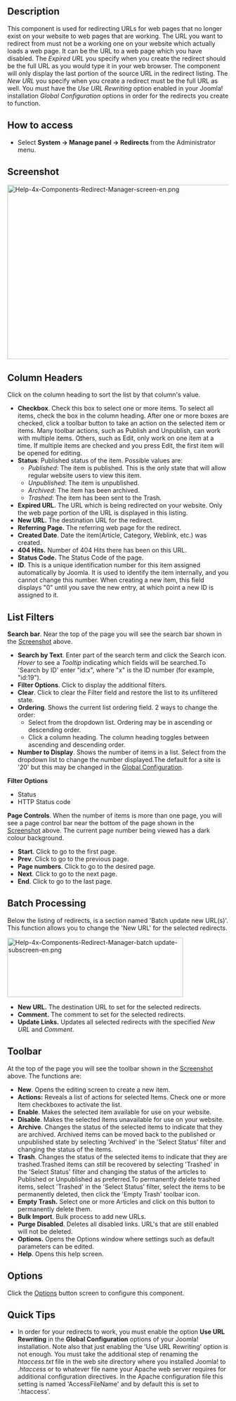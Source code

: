 <!-- Filename: Help4.x:Redirects:_Links / Display title: Redirects: Links -->

## Description

This component is used for redirecting URLs for web pages that no longer
exist on your website to web pages that are working. The URL you want to
redirect from must not be a working one on your website which actually
loads a web page. It can be the URL to a web page which you have
disabled. The *Expired URL* you specify when you create the redirect
should be the full URL as you would type it in your web browser. The
component will only display the last portion of the source URL in the
redirect listing. The *New URL* you specify when you create a redirect
must be the full URL as well. You must have the *Use URL Rewriting*
option enabled in your Joomla! installation *Global Configuration*
options in order for the redirects you create to function.

## How to access

- Select **System **→** Manage panel **→** Redirects** from the
  Administrator menu.

## Screenshot

<img
src="https://docs.joomla.org/images/e/ec/Help-4x-Components-Redirect-Manager-screen-en.png"
decoding="async" data-file-width="800" data-file-height="397"
width="800" height="397"
alt="Help-4x-Components-Redirect-Manager-screen-en.png" />

## Column Headers

Click on the column heading to sort the list by that column's value.

- **Checkbox**. Check this box to select one or more items. To select
  all items, check the box in the column heading. After one or more
  boxes are checked, click a toolbar button to take an action on the
  selected item or items. Many toolbar actions, such as Publish and
  Unpublish, can work with multiple items. Others, such as Edit, only
  work on one item at a time. If multiple items are checked and you
  press Edit, the first item will be opened for editing.
- **Status**: Published status of the item. Possible values are:
  - *Published*: The item is published. This is the only state that will
    allow regular website users to view this item.
  - *Unpublished*: The item is unpublished.
  - *Archived*: The item has been archived.
  - *Trashed*: The item has been sent to the Trash.
- **Expired URL.** The URL which is being redirected on your website.
  Only the web page portion of the URL is displayed in this listing.
- **New URL.** The destination URL for the redirect.
- **Referring Page.** The referring web page for the redirect.
- **Created Date**. Date the item(Article, Category, Weblink, etc.) was
  created.
- **404 Hits.** Number of 404 Hits there has been on this URL.
- **Status Code.** The Status Code of the page.
- **ID**. This is a unique identification number for this item assigned
  automatically by Joomla. It is used to identify the item internally,
  and you cannot change this number. When creating a new item, this
  field displays "0" until you save the new entry, at which point a new
  ID is assigned to it.

## List Filters

**Search bar**. Near the top of the page you will see the search bar
shown in the [Screenshot](#screenshot) above.

- **Search by Text**. Enter part of the search term and click the Search
  icon. *Hover* to see a *Tooltip* indicating which fields will be
  searched.To 'Search by ID' enter "id:x", where "x" is the ID number
  (for example, "id:19").
- **Filter Options**. Click to display the additional filters.
- **Clear**. Click to clear the Filter field and restore the list to its
  unfiltered state.
- **Ordering**. Shows the current list ordering field. 2 ways to change
  the order:
  - Select from the dropdown list. Ordering may be in ascending or
    descending order.
  - Click a column heading. The column heading toggles between ascending
    and descending order.
- **Number to Display**. Shows the number of items in a list. Select
  from the dropdown list to change the number displayed.The default for
  a site is '20' but this may be changed in the [Global
  Configuration](https://docs.joomla.org/Help4.x:Site_Global_Configuration/en#defaultlistlimit "Help4.x:Site Global Configuration/en").

**Filter Options**

- Status
- HTTP Status code

**Page Controls**. When the number of items is more than one page, you
will see a page control bar near the bottom of the page shown in the
[Screenshot](#screenshot) above. The current page number being viewed
has a dark colour background.

- **Start**. Click to go to the first page.
- **Prev**. Click to go to the previous page.
- **Page numbers**. Click to go to the desired page.
- **Next**. Click to go to the next page.
- **End**. Click to go to the last page.

## Batch Processing

Below the listing of redirects, is a section named 'Batch update new
URL(s)'. This function allows you to change the 'New URL' for the
selected redirects.

<img
src="https://docs.joomla.org/images/thumb/a/af/Help-4x-Components-Redirect-Manager-batch_update-subscreen-en.png/400px-Help-4x-Components-Redirect-Manager-batch_update-subscreen-en.png"
decoding="async"
srcset="https://docs.joomla.org/images/a/af/Help-4x-Components-Redirect-Manager-batch_update-subscreen-en.png 1.5x"
data-file-width="600" data-file-height="203" width="400" height="135"
alt="Help-4x-Components-Redirect-Manager-batch update-subscreen-en.png" />

- **New URL.** The destination URL to set for the selected redirects.
- **Comment.** The comment to set for the selected redirects.
- **Update Links.** Updates all selected redirects with the specified
  *New URL* and *Comment*.

## Toolbar

At the top of the page you will see the toolbar shown in the
[Screenshot](#Screenshot) above. The functions are:

- **New**. Opens the editing screen to create a new item.
- **Actions:** Reveals a list of actions for selected Items. Check one
  or more Item checkboxes to activate the list.
- **Enable**. Makes the selected item available for use on your website.
- **Disable**. Makes the selected items unavailable for use on your
  website.
- **Archive**. Changes the status of the selected items to indicate that
  they are archived. Archived items can be moved back to the published
  or unpublished state by selecting 'Archived' in the 'Select Status'
  filter and changing the status of the items.
- **Trash**. Changes the status of the selected items to indicate that
  they are trashed.Trashed items can still be recovered by selecting
  'Trashed' in the 'Select Status' filter and changing the status of the
  articles to Published or Unpublished as preferred.To permanently
  delete trashed items, select 'Trashed' in the 'Select Status' filter,
  select the items to be permanently deleted, then click the 'Empty
  Trash' toolbar icon.
- **Empty Trash.** Select one or more Articles and click on this button
  to permanently delete them.
- **Bulk Import**. Bulk process to add new URLs.
- **Purge Disabled**. Deletes all disabled links. URL's that are still
  enabled will not be deleted.
- **Options.** Opens the Options window where settings such as default
  parameters can be edited.
- **Help**. Opens this help screen.

## Options

Click the
[Options](https://docs.joomla.org/Help4.x:Redirect:_Options/en "Help4.x:Redirect: Options/en")
button screen to configure this component.

## Quick Tips

- In order for your redirects to work, you must enable the option **Use
  URL Rewriting** in the **Global Configuration** options of your
  Joomla! installation. Note also that just enabling the 'Use URL
  Rewriting' option is not enough. You must take the additional step of
  renaming the *htaccess.txt* file in the web site directory where you
  installed Joomla! to *.htaccess* or to whatever file name your Apache
  web server requires for additional configuration directives. In the
  Apache configuration file this setting is named 'AccessFileName' and
  by default this is set to '.htaccess'.
